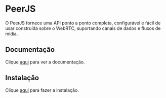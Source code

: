 # PeerJS

O PeerJS fornece uma API ponto a ponto completa, configurável e fácil de usar construída sobre o WebRTC, suportando canais de dados e fluxos de mídia.

## Documentação

Clique [aqui](https://github.com/peers/peerjs) para ver a documentação.

## Instalação

Clique [aqui](https://www.npmjs.com/package/peerjs) para fazer a instalação.